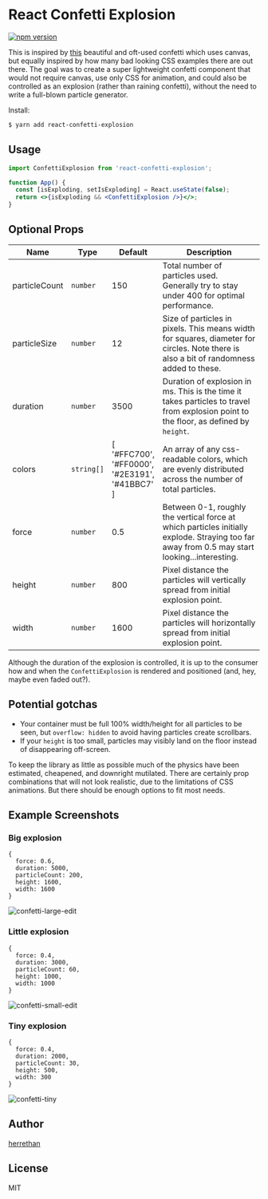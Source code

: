 # React Confetti Explosion

[![npm version](https://img.shields.io/npm/v/react-confetti-explosion.svg?style=flat-square)](https://www.npmjs.com/package/react-confetti-explosion)

This is inspired by [this](https://codepen.io/Gthibaud/pen/ENzXbp) beautiful and oft-used confetti which uses canvas, but equally inspired by how many bad looking CSS examples there are out there. The goal was to create a super lightweight confetti component that would not require canvas, use only CSS for animation, and could also be controlled as an explosion (rather than raining confetti), without the need to write a full-blown particle generator.

Install:

```bash
$ yarn add react-confetti-explosion
```

## Usage

```jsx
import ConfettiExplosion from 'react-confetti-explosion';

function App() {
  const [isExploding, setIsExploding] = React.useState(false);
  return <>{isExploding && <ConfettiExplosion />}</>;
}
```

## Optional Props

| Name          | Type       | Default                                                       | Description                                                                                                                                   |
| ------------- | ---------- | ------------------------------------------------------------- | --------------------------------------------------------------------------------------------------------------------------------------------- |
| particleCount | `number`   | 150                                                           | Total number of particles used. Generally try to stay under 400 for optimal performance.                                                      |
| particleSize  | `number`   | 12                                                            | Size of particles in pixels. This means width for squares, diameter for circles. Note there is also a bit of randomness added to these.       |
| duration      | `number`   | 3500                                                          | Duration of explosion in ms. This is the time it takes particles to travel from explosion point to the floor, as defined by `height`.         |
| colors        | `string[]` | [<br>'#FFC700',<br>'#FF0000',<br>'#2E3191',<br>'#41BBC7'<br>] | An array of any css-readable colors, which are evenly distributed across the number of total particles.                                       |
| force         | `number`   | 0.5                                                           | Between 0-1, roughly the vertical force at which particles initially explode. Straying too far away from 0.5 may start looking...interesting. |
| height        | `number`   | 800                                                           | Pixel distance the particles will vertically spread from initial explosion point.                                                             |
| width         | `number`   | 1600                                                          | Pixel distance the particles will horizontally spread from initial explosion point.                                                           |  |

Although the duration of the explosion is controlled, it is up to the consumer how and when the `ConfettiExplosion` is rendered and positioned (and, hey, maybe even faded out?).

## Potential gotchas

- Your container must be full 100% width/height for all particles to be seen, but `overflow: hidden` to avoid having particles create scrollbars.
- If your `height` is too small, particles may visibly land on the floor instead of disappearing off-screen.

To keep the library as little as possible much of the physics have been estimated, cheapened, and downright mutilated. There are certainly prop combinations that will not look realistic, due to the limitations of CSS animations. But there should be enough options to fit most needs.

## Example Screenshots

### Big explosion

```
{
  force: 0.6,
  duration: 5000,
  particleCount: 200,
  height: 1600,
  width: 1600
}
```

![confetti-large-edit](https://user-images.githubusercontent.com/5460067/111782964-0c6bed80-8890-11eb-8a8b-0a4fdbc30cbd.gif)

### Little explosion

```
{
  force: 0.4,
  duration: 3000,
  particleCount: 60,
  height: 1000,
  width: 1000
}
```

![confetti-small-edit](https://user-images.githubusercontent.com/5460067/111782909-f8c08700-888f-11eb-9a90-4ef0931de730.gif)

### Tiny explosion

```
{
  force: 0.4,
  duration: 2000,
  particleCount: 30,
  height: 500,
  width: 300
}
```

![confetti-tiny](https://user-images.githubusercontent.com/5460067/111792596-c6685700-889a-11eb-8daf-7b234726041a.gif)

## Author

[herrethan](https://github.com/herrethan)

## License

MIT
